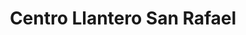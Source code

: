 ---
title: "Centro Llantero San Rafael"
url: /san-rafael-de-poas/centro-llantero-san-rafael/
shop: Reifen
---